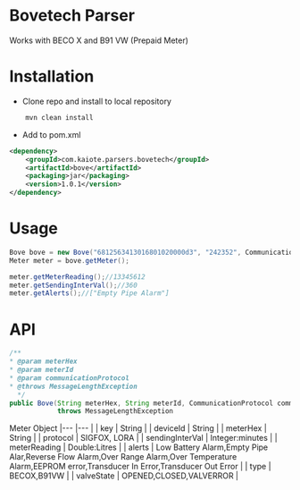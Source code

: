 # Bovetech Parser
Works with BECO X and B91 VW (Prepaid Meter)

# Installation
- Clone repo and install to local repository

```bash
    mvn clean install
```

- Add to pom.xml
```xml
<dependency>
    <groupId>com.kaiote.parsers.bovetech</groupId>
    <artifactId>bove</artifactId>
    <packaging>jar</packaging>
    <version>1.0.1</version>
</dependency> 
```

# Usage
```java
Bove bove = new Bove("6812563413016801020000d3", "242352", CommunicationProtocol.SIGFOX);
Meter meter = bove.getMeter();

meter.getMeterReading();//13345612
meter.getSendingInterVal();//360
meter.getAlerts();//["Empty Pipe Alarm"]
```

# API 
```java
/**
* @param meterHex
* @param meterId
* @param communicationProtocol
* @throws MessageLengthException
  */
public Bove(String meterHex, String meterId, CommunicationProtocol communicationProtocol)
            throws MessageLengthException
```

Meter Object
|---	            |---	|
|   key	            |   String	|
|   deviceId	    |   String	|
|   meterHex	    |   String	|
|   protocol	    |   SIGFOX, LORA	|
|   sendingInterVal	|   Integer:minutes	|
|   meterReading	|   Double:Litres	|
|   alerts	        |  Low Battery Alarm,Empty Pipe Alar,Reverse Flow Alarm,Over Range Alarm,Over Temperature Alarm,EEPROM error,Transducer In Error,Transducer Out Error 	|
|   type	        | BECOX,B91VW 	|
|   valveState      | OPENED,CLOSED,VALVERROR  	|


